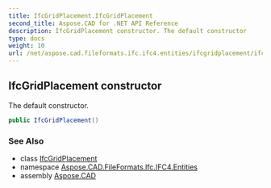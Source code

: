 ```yaml
---
title: IfcGridPlacement.IfcGridPlacement
second_title: Aspose.CAD for .NET API Reference
description: IfcGridPlacement constructor. The default constructor
type: docs
weight: 10
url: /net/aspose.cad.fileformats.ifc.ifc4.entities/ifcgridplacement/ifcgridplacement/
---
```

## IfcGridPlacement constructor

The default constructor.

```csharp
public IfcGridPlacement()
```

### See Also

* class [IfcGridPlacement](../)
* namespace [Aspose.CAD.FileFormats.Ifc.IFC4.Entities](../../ifcgridplacement/)
* assembly [Aspose.CAD](../../../)


